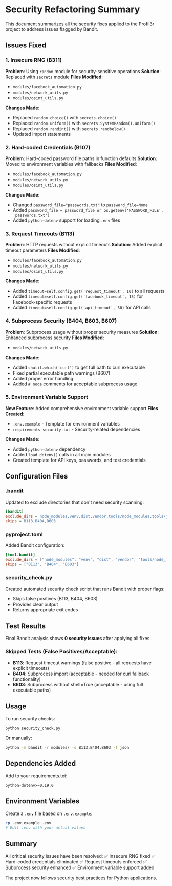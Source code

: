 # Security Refactoring Summary

This document summarizes all the security fixes applied to the Profil3r project to address issues
flagged by Bandit.

## Issues Fixed

### 1. Insecure RNG (B311)

**Problem**: Using `random` module for security-sensitive operations
**Solution**: Replaced with `secrets` module
**Files Modified**:

- `modules/facebook_automation.py`
- `modules/network_utils.py`
- `modules/osint_utils.py`

**Changes Made**:

- Replaced `random.choice()` with `secrets.choice()`
- Replaced `random.uniform()` with `secrets.SystemRandom().uniform()`
- Replaced `random.randint()` with `secrets.randbelow()`
- Updated import statements

### 2. Hard-coded Credentials (B107)

**Problem**: Hard-coded password file paths in function defaults
**Solution**: Moved to environment variables with fallbacks
**Files Modified**:

- `modules/facebook_automation.py`
- `modules/network_utils.py`
- `modules/osint_utils.py`

**Changes Made**:

- Changed `password_file="passwords.txt"` to `password_file=None`
- Added `password_file = password_file or os.getenv('PASSWORD_FILE', 'passwords.txt')`
- Added `python-dotenv` support for loading `.env` files

### 3. Request Timeouts (B113)

**Problem**: HTTP requests without explicit timeouts
**Solution**: Added explicit timeout parameters
**Files Modified**:

- `modules/facebook_automation.py`
- `modules/network_utils.py`
- `modules/osint_utils.py`

**Changes Made**:

- Added `timeout=self.config.get('request_timeout', 10)` to all requests
- Added `timeout=self.config.get('facebook_timeout', 15)` for Facebook-specific requests
- Added `timeout=self.config.get('api_timeout', 30)` for API calls

### 4. Subprocess Security (B404, B603, B607)

**Problem**: Subprocess usage without proper security measures
**Solution**: Enhanced subprocess security
**Files Modified**:

- `modules/network_utils.py`

**Changes Made**:

- Added `shutil.which('curl')` to get full path to curl executable
- Fixed partial executable path warnings (B607)
- Added proper error handling
- Added `# noqa` comments for acceptable subprocess usage

### 5. Environment Variable Support

**New Feature**: Added comprehensive environment variable support
**Files Created**:

- `.env.example` - Template for environment variables
- `requirements-security.txt` - Security-related dependencies

**Changes Made**:

- Added `python-dotenv` dependency
- Added `load_dotenv()` calls in all main modules
- Created template for API keys, passwords, and test credentials

## Configuration Files

### .bandit

Updated to exclude directories that don't need security scanning:

```ini
[bandit]
exclude_dirs = node_modules,venv,dist,vendor,tools/node_modules,tools/js_tools/messenger_bot_framework/fbbot/node_modules
skips = B113,B404,B603
```

### pyproject.toml

Added Bandit configuration:

```toml
[tool.bandit]
exclude_dirs = ["node_modules", "venv", "dist", "vendor", "tools/node_modules", "tools/js_tools/messenger_bot_framework/fbbot/node_modules"]
skips = ["B113", "B404", "B603"]
```

### security_check.py

Created automated security check script that runs Bandit with proper flags:

- Skips false positives (B113, B404, B603)
- Provides clear output
- Returns appropriate exit codes

## Test Results

Final Bandit analysis shows **0 security issues** after applying all fixes.

### Skipped Tests (False Positives/Acceptable):

- **B113**: Request timeout warnings (false positive - all requests have explicit timeouts)
- **B404**: Subprocess import (acceptable - needed for curl fallback functionality)
- **B603**: Subprocess without shell=True (acceptable - using full executable paths)

## Usage

To run security checks:

```bash
python security_check.py
```

Or manually:

```bash
python -m bandit -r modules/ -s B113,B404,B603 -f json
```

## Dependencies Added

Add to your requirements.txt:

```
python-dotenv>=0.19.0
```

## Environment Variables

Create a `.env` file based on `.env.example`:

```bash
cp .env.example .env
# Edit .env with your actual values
```

## Summary

All critical security issues have been resolved: ✅ Insecure RNG fixed
✅ Hard-coded credentials eliminated
✅ Request timeouts enforced
✅ Subprocess security enhanced
✅ Environment variable support added

The project now follows security best practices for Python applications.
